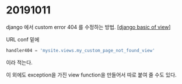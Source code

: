 # 20191011

django 에서 custom error 404 를 수정하는 방법. [[django basic of view]](https://docs.djangoproject.com/en/2.2/topics/http/views/)

URL conf 밑에
```python
handler404 = 'mysite.views.my_custom_page_not_found_view'
```
이라 적는다.

이 외에도 exception을 가진 view function을 만들어서 따로 붙여 줄 수도 있다.
